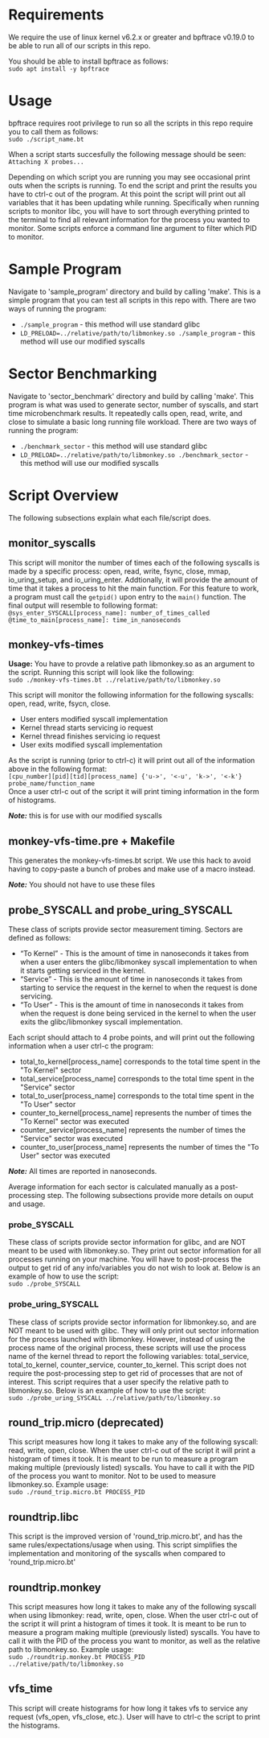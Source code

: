 # Requirements
We require the use of linux kernel v6.2.x or greater and bpftrace v0.19.0 to be able to run all of our scripts in this repo.

You should be able to install bpftrace as follows:  
`sudo apt install -y bpftrace`

# Usage
bpftrace requires root privilege to run so all the scripts in this repo require you to call them as follows:  
`sudo ./script_name.bt`  

When a script starts succesfully the following message should be seen:  
`Attaching X probes...`

Depending on which script you are running you may see occasional print outs when the scripts is running. To end the script and print the results you have to ctrl-c out of the program. At this point the script will print out all variables that it has been updating while running. Specifically when running scripts to monitor libc, you will have to sort through everything printed to the terminal to find all relevant information for the process you wanted to monitor. Some scripts enforce a command line argument to filter which PID to monitor.

# Sample Program
Navigate to 'sample_program' directory and build by calling 'make'. This is a simple program that you can test all scripts in this repo with. There are two ways of running the program:  
* `./sample_program` - this method will use standard glibc
* `LD_PRELOAD=../relative/path/to/libmonkey.so ./sample_program` - this method will use our modified syscalls

# Sector Benchmarking
Navigate to 'sector_benchmark' directory and build by calling 'make'. This program is what was used to generate sector, number of syscalls, and start time microbenchmark results. It repeatedly calls open, read, write, and close to simulate a basic long running file workload. There are two ways of running the program:  
* `./benchmark_sector` - this method will use standard glibc
* `LD_PRELOAD=../relative/path/to/libmonkey.so ./benchmark_sector` - this method will use our modified syscalls

# Script Overview
The following subsections explain what each file/script does.

## monitor_syscalls
This script will monitor the number of times each of the following syscalls is made by a specific process: open, read, write, fsync, close, mmap, io_uring_setup, and io_uring_enter. Addtionally, it will provide the amount of time that it takes a process to hit the main function. For this feature to work, a program must call the `getpid()` upon entry to the `main()` function. The final output will resemble to following format:  
`@sys_enter_SYSCALL[process_name]: number_of_times_called`  
`@time_to_main[process_name]: time_in_nanoseconds`  

## monkey-vfs-times
**Usage:** You have to provde a relative path libmonkey.so as an argument to the script. Running this script will look like the following:  
`sudo ./monkey-vfs-times.bt ../relative/path/to/libmonkey.so`  

This script will monitor the following information for the following syscalls: open, read, write, fsycn, close.  
* User enters modified syscall implementation
* Kernel thread starts servicing io request
* Kernel thread finishes servicing io request
* User exits modified syscall implementation
  
As the script is running (prior to ctrl-c) it will print out all of the information above in the following format:  
`[cpu_number][pid][tid][process_name] {'u->', '<-u', 'k->', '<-k'} probe_name/function_name`  
Once a user ctrl-c out of the script it will print timing information in the form of histograms.  
  
***Note:*** this is for use with our modified syscalls

## monkey-vfs-time.pre + Makefile
This generates the monkey-vfs-times.bt script. We use this hack to avoid having to copy-paste a bunch of probes and make use of a macro instead.  

***Note:*** You should not have to use these files  

## probe_SYSCALL and probe_uring_SYSCALL
These class of scripts provide sector measurement timing. Sectors are defined as follows:
* “To Kernel” - This is the amount of time in nanoseconds it takes from when a user enters the glibc/libmonkey syscall implementation to when it starts getting serviced in the kernel.
* “Service” - This is the amount of time in nanoseconds it takes from starting to service the request in the kernel to when the request is done servicing.
* “To User” - This is the amount of time in nanoseconds it takes from when the request is done being serviced in the kernel to when the user exits the glibc/libmonkey syscall implementation.

Each script should attach to 4 probe points, and will print out the following information when a user ctrl-c the program:
* total_to_kernel[process_name] corresponds to the total time spent in the "To Kernel" sector
* total_service[process_name] corresponds to the total time spent in the "Service" sector
* total_to_user[process_name] corresponds to the total time spent in the "To User" sector
* counter_to_kernel[process_name] represents the number of times the "To Kernel" sector was executed
* counter_service[process_name] represents the number of times the "Service" sector was executed
* counter_to_user[process_name] represents the number of times the "To User" sector was executed

***Note:*** All times are reported in nanoseconds.  

Average information for each sector is calculated manually as a post-processing step. The following subsections provide more details on ouput and usage.

### probe_SYSCALL
These class of scripts provide sector information for glibc, and are NOT meant to be used with libmonkey.so. They print out sector information for all processes running on your machine. You will have to post-process the output to get rid of any info/variables you do not wish to look at. Below is an example of how to use the script:  
`sudo ./probe_SYSCALL`

### probe_uring_SYSCALL
These class of scripts provide sector information for libmonkey.so, and are NOT meant to be used with glibc. They will only print out sector information for the process launched with libmonkey. However, instead of using the process name of the original process, these scripts will use the process name of the kernel thread to report the following variables: total_service, total_to_kernel, counter_service, counter_to_kernel. This script does not require the post-processing step to get rid of processes that are not of interest. This script requires that a user specify the relative path to libmonkey.so. Below is an example of how to use the script:  
`sudo ./probe_uring_SYSCALL ../relative/path/to/libmonkey.so`  

## round_trip.micro (deprecated)
This script measures how long it takes to make any of the following syscall: read, write, open, close. When the user ctrl-c out of the script it will print a histogram of times it took. It is meant to be run to measure a program making multiple (previously listed) syscalls. You have to call it with the PID of the process you want to monitor. Not to be used to measure libmonkey.so. Example usage:  
`sudo ./round_trip.micro.bt PROCESS_PID`  

## roundtrip.libc
This script is the improved version of 'round_trip.micro.bt', and has the same rules/expectations/usage when using. This script simplifies the implementation and monitoring of the syscalls when compared to 'round_trip.micro.bt'

## roundtrip.monkey
This script measures how long it takes to make any of the following syscall when using libmonkey: read, write, open, close. When the user ctrl-c out of the script it will print a histogram of times it took. It is meant to be run to measure a program making multiple (previously listed) syscalls. You have to call it with the PID of the process you want to monitor, as well as the relative path to libmonkey.so. Example usage:  
`sudo ./roundtrip.monkey.bt PROCESS_PID ../relative/path/to/libmonkey.so`  

## vfs_time
This script will create histograms for how long it takes vfs to service any request (vfs_open, vfs_close, etc.). User will have to ctrl-c the script to print the histograms.
